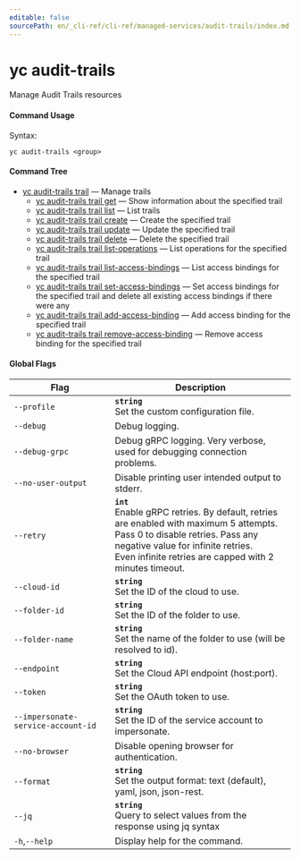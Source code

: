 ```yaml
---
editable: false
sourcePath: en/_cli-ref/cli-ref/managed-services/audit-trails/index.md
---
```


# yc audit-trails

Manage Audit Trails resources

#### Command Usage

Syntax: 

`yc audit-trails <group>`

#### Command Tree

- [yc audit-trails trail](trail/index.md) — Manage trails
	- [yc audit-trails trail get](trail/get.md) — Show information about the specified trail
	- [yc audit-trails trail list](trail/list.md) — List trails
	- [yc audit-trails trail create](trail/create.md) — Create the specified trail
	- [yc audit-trails trail update](trail/update.md) — Update the specified trail
	- [yc audit-trails trail delete](trail/delete.md) — Delete the specified trail
	- [yc audit-trails trail list-operations](trail/list-operations.md) — List operations for the specified trail
	- [yc audit-trails trail list-access-bindings](trail/list-access-bindings.md) — List access bindings for the specified trail
	- [yc audit-trails trail set-access-bindings](trail/set-access-bindings.md) — Set access bindings for the specified trail and delete all existing access bindings if there were any
	- [yc audit-trails trail add-access-binding](trail/add-access-binding.md) — Add access binding for the specified trail
	- [yc audit-trails trail remove-access-binding](trail/remove-access-binding.md) — Remove access binding for the specified trail

#### Global Flags

| Flag | Description |
|----|----|
|`--profile`|<b>`string`</b><br/>Set the custom configuration file.|
|`--debug`|Debug logging.|
|`--debug-grpc`|Debug gRPC logging. Very verbose, used for debugging connection problems.|
|`--no-user-output`|Disable printing user intended output to stderr.|
|`--retry`|<b>`int`</b><br/>Enable gRPC retries. By default, retries are enabled with maximum 5 attempts.<br/>Pass 0 to disable retries. Pass any negative value for infinite retries.<br/>Even infinite retries are capped with 2 minutes timeout.|
|`--cloud-id`|<b>`string`</b><br/>Set the ID of the cloud to use.|
|`--folder-id`|<b>`string`</b><br/>Set the ID of the folder to use.|
|`--folder-name`|<b>`string`</b><br/>Set the name of the folder to use (will be resolved to id).|
|`--endpoint`|<b>`string`</b><br/>Set the Cloud API endpoint (host:port).|
|`--token`|<b>`string`</b><br/>Set the OAuth token to use.|
|`--impersonate-service-account-id`|<b>`string`</b><br/>Set the ID of the service account to impersonate.|
|`--no-browser`|Disable opening browser for authentication.|
|`--format`|<b>`string`</b><br/>Set the output format: text (default), yaml, json, json-rest.|
|`--jq`|<b>`string`</b><br/>Query to select values from the response using jq syntax|
|`-h`,`--help`|Display help for the command.|
